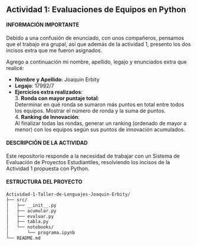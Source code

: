 ## Actividad 1: Evaluaciones de Equipos en Python

#### INFORMACIÓN IMPORTANTE

Debido a una confusión de enunciado, con unos compañeros, pensamos que el trabajo era grupal, así que además de la actividad 1, presento los dos incisos extra que me fueron asignados.  

Agrego a continuación mi nombre, apellido, legajo y enunciados extra que realicé:

- **Nombre y Apellido**:  Joaquin Erbity
- **Legajo**:  17992/7
- **Ejercicios extra realizados**:  
  3. **Ronda con mayor puntaje total**:  
     Determinar en qué ronda se sumaron más puntos en total entre todos los equipos. Mostrar el número de ronda y la suma de puntos.  
  4. **Ranking de Innovación**:  
     Al finalizar todas las rondas, generar un ranking (ordenado de mayor a menor) con los equipos según sus puntos de innovación acumulados.  

#### DESCRIPCIÓN DE LA ACTIVIDAD

Este repositorio responde a la necesidad de trabajar con un Sistema de Evaluación de Proyectos Estudiantiles, resolviendo los incisos de la Actividad 1 propuesta con Python.

#### ESTRUCTURA DEL PROYECTO

```bash
Actividad-1-Taller-de-Lenguajes-Joaquin-Erbity/
├── src/
│   ├── __init__.py
│   ├── acumular.py
│   ├── evaluar.py
│   ├── tabla.py
│   └── notebooks/
│       └── programa.ipynb
└── README.md
